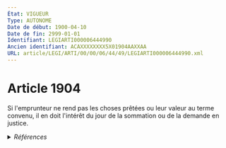 ```yaml
---
État: VIGUEUR
Type: AUTONOME
Date de début: 1900-04-10
Date de fin: 2999-01-01
Identifiant: LEGIARTI000006444990
Ancien identifiant: ACAXXXXXXXX5X01904AAXXAA
URL: article/LEGI/ARTI/00/00/06/44/49/LEGIARTI000006444990.xml
---
```


<h1>Article 1904</h1>

Si l'emprunteur ne rend pas les choses prêtées ou leur valeur au terme convenu,
il en doit l'intérêt du jour de la sommation ou de la demande en justice.


<details>
  <summary><em>Références</em></summary>

  <h2>Références faites par l'article</h2>
  
  <ul>
    <li>
      CREATION source Loi 1804-03-09 promulguée le 19 mars 1804
    </li>
  </ul>
</details>
